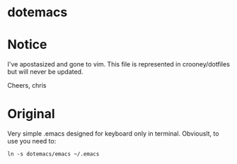 dotemacs
========

Notice
======

I've apostasized and gone to vim. This file is represented in crooney/dotfiles but will never be updated.

Cheers, chris

Original
========

Very simple .emacs designed for keyboard only in terminal.  Obviouslt, to use you need to:

    ln -s dotemacs/emacs ~/.emacs
